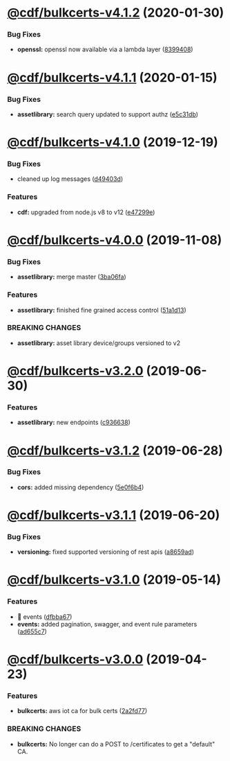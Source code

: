 # [@cdf/bulkcerts-v4.1.2](https://git-codecommit.us-west-2.amazonaws.com/v1/repos/cdf-core/compare/@cdf/bulkcerts-v4.1.1...@cdf/bulkcerts-v4.1.2) (2020-01-30)


### Bug Fixes

* **openssl:** openssl now available via a lambda layer ([8399408](https://git-codecommit.us-west-2.amazonaws.com/v1/repos/cdf-core/commit/8399408649b2a8f3074500c1ae43844dd3f5147a))

# [@cdf/bulkcerts-v4.1.1](https://git-codecommit.us-west-2.amazonaws.com/v1/repos/cdf-core/compare/@cdf/bulkcerts-v4.1.0...@cdf/bulkcerts-v4.1.1) (2020-01-15)


### Bug Fixes

* **assetlibrary:** search query updated to support authz ([e5c31db](https://git-codecommit.us-west-2.amazonaws.com/v1/repos/cdf-core/commit/e5c31db609841406d98733e62e3ed93073ffbb1f))

# [@cdf/bulkcerts-v4.1.0](https://git-codecommit.us-west-2.amazonaws.com/v1/repos/cdf-core/compare/@cdf/bulkcerts-v4.0.0...@cdf/bulkcerts-v4.1.0) (2019-12-19)


### Bug Fixes

* cleaned up log messages ([d49403d](https://git-codecommit.us-west-2.amazonaws.com/v1/repos/cdf-core/commit/d49403d11f3f73ea8c5ce061bfa790ec40cd8c13))


### Features

* **cdf:** upgraded from node.js v8 to v12 ([e47299e](https://git-codecommit.us-west-2.amazonaws.com/v1/repos/cdf-core/commit/e47299ee399acf6554a0845048c4fed99251c2b1))

# [@cdf/bulkcerts-v4.0.0](https://git-codecommit.us-west-2.amazonaws.com/v1/repos/cdf-core/compare/@cdf/bulkcerts-v3.2.0...@cdf/bulkcerts-v4.0.0) (2019-11-08)


### Bug Fixes

* **assetlibrary:** merge master ([3ba06fa](https://git-codecommit.us-west-2.amazonaws.com/v1/repos/cdf-core/commit/3ba06fa9fc5b264ceaed0f97ccf45fab97d57a08))


### Features

* **assetlibrary:** finished fine grained access control ([51a1d13](https://git-codecommit.us-west-2.amazonaws.com/v1/repos/cdf-core/commit/51a1d134ec48be2d62edc575998752ff866230bf))


### BREAKING CHANGES

* **assetlibrary:** asset library device/groups versioned to v2

# [@cdf/bulkcerts-v3.2.0](https://git-codecommit.us-west-2.amazonaws.com/v1/repos/cdf-core/compare/@cdf/bulkcerts-v3.1.2...@cdf/bulkcerts-v3.2.0) (2019-06-30)


### Features

* **assetlibrary:** new endpoints ([c936638](https://git-codecommit.us-west-2.amazonaws.com/v1/repos/cdf-core/commit/c936638))

# [@cdf/bulkcerts-v3.1.2](https://git-codecommit.us-west-2.amazonaws.com/v1/repos/cdf-core/compare/@cdf/bulkcerts-v3.1.1...@cdf/bulkcerts-v3.1.2) (2019-06-28)


### Bug Fixes

* **cors:** added missing dependency ([5e0f6b4](https://git-codecommit.us-west-2.amazonaws.com/v1/repos/cdf-core/commit/5e0f6b4))

# [@cdf/bulkcerts-v3.1.1](https://git-codecommit.us-west-2.amazonaws.com/v1/repos/cdf-core/compare/@cdf/bulkcerts-v3.1.0...@cdf/bulkcerts-v3.1.1) (2019-06-20)


### Bug Fixes

* **versioning:** fixed supported versioning of rest apis ([a8659ad](https://git-codecommit.us-west-2.amazonaws.com/v1/repos/cdf-core/commit/a8659ad))

# [@cdf/bulkcerts-v3.1.0](https://git-codecommit.us-west-2.amazonaws.com/v1/repos/cdf-core/compare/@cdf/bulkcerts-v3.0.0...@cdf/bulkcerts-v3.1.0) (2019-05-14)


### Features

* 🎸 events ([dfbba67](https://git-codecommit.us-west-2.amazonaws.com/v1/repos/cdf-core/commit/dfbba67))
* **events:** added pagination, swagger, and event rule parameters ([ad655c7](https://git-codecommit.us-west-2.amazonaws.com/v1/repos/cdf-core/commit/ad655c7))

# [@cdf/bulkcerts-v3.0.0](https://git-codecommit.us-west-2.amazonaws.com/v1/repos/cdf-core/compare/@cdf/bulkcerts-v2.0.0...@cdf/bulkcerts-v3.0.0) (2019-04-23)


### Features

* **bulkcerts:** aws iot ca for bulk certs ([2a2fd77](https://git-codecommit.us-west-2.amazonaws.com/v1/repos/cdf-core/commit/2a2fd77))


### BREAKING CHANGES

* **bulkcerts:** No longer can do a POST to /certificates to get a "default" CA.
